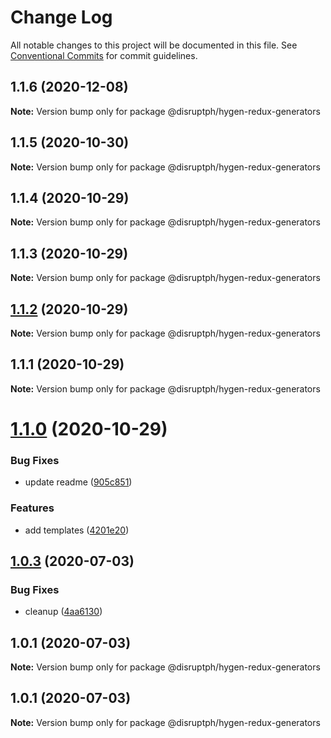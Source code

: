 # Change Log

All notable changes to this project will be documented in this file.
See [Conventional Commits](https://conventionalcommits.org) for commit guidelines.

## 1.1.6 (2020-12-08)

**Note:** Version bump only for package @disruptph/hygen-redux-generators





## 1.1.5 (2020-10-30)

**Note:** Version bump only for package @disruptph/hygen-redux-generators





## 1.1.4 (2020-10-29)

**Note:** Version bump only for package @disruptph/hygen-redux-generators





## 1.1.3 (2020-10-29)

**Note:** Version bump only for package @disruptph/hygen-redux-generators





## [1.1.2](https://github.com/disruptph/disruptjs/compare/@disruptph/hygen-redux-generators@1.1.0...@disruptph/hygen-redux-generators@1.1.2) (2020-10-29)

**Note:** Version bump only for package @disruptph/hygen-redux-generators





## 1.1.1 (2020-10-29)

**Note:** Version bump only for package @disruptph/hygen-redux-generators





# [1.1.0](https://github.com/disruptph/disruptjs/compare/@disruptph/hygen-redux-generators@1.0.3...@disruptph/hygen-redux-generators@1.1.0) (2020-10-29)


### Bug Fixes

* update readme ([905c851](https://github.com/disruptph/disruptjs/commit/905c8518159d34696c8b533bd71bd9bc6e7ea62f))


### Features

* add templates ([4201e20](https://github.com/disruptph/disruptjs/commit/4201e20cc92c4b783a5ebc70af4e5b3199b042b6))





## [1.0.3](https://github.com/disruptph/disruptjs/compare/@disruptph/hygen-redux-generators@1.0.1...@disruptph/hygen-redux-generators@1.0.3) (2020-07-03)


### Bug Fixes

* cleanup ([4aa6130](https://github.com/disruptph/disruptjs/commit/4aa6130c092400ba39acc9f130bf6c1629f0b044))





## 1.0.1 (2020-07-03)

**Note:** Version bump only for package @disruptph/hygen-redux-generators





## 1.0.1 (2020-07-03)

**Note:** Version bump only for package @disruptph/hygen-redux-generators
